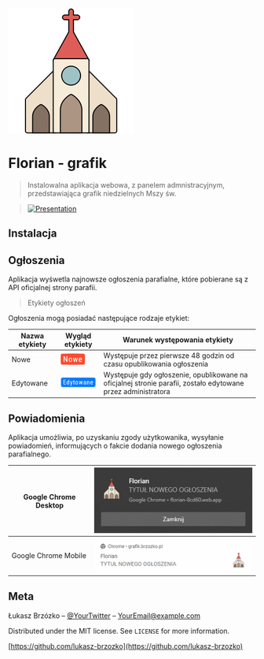 [![Grafik parafialny](./public/logo256.png)](https://florian-8cd60.web.app/)

# Florian - grafik

> Instalowalna aplikacja webowa, z panelem admnistracyjnym, przedstawiająca grafik niedzielnych Mszy św.

> [![Presentation](readme-assets/presentation.gif)]()

## Instalacja

## Ogłoszenia

Aplikacja wyśwetla najnowsze ogłoszenia parafialne, które pobierane są z API oficjalnej strony parafii.

> Etykiety ogłoszeń

Ogłoszenia mogą posiadać następujące rodzaje etykiet:

| Nazwa etykiety | Wygląd etykiety                                     | Warunek występowania etykiety                                                                                |
| -------------- | --------------------------------------------------- | ------------------------------------------------------------------------------------------------------------ |
| Nowe           | [![New label](./readme-assets/label-new.png)]()     | Występuje przez pierwsze 48 godzin od czasu opublikowania ogłoszenia                                         |
| Edytowane      | [![New label](./readme-assets/label-updated.png)]() | Występuje gdy ogłoszenie, opublikowane na oficjalnej stronie parafii, zostało edytowane przez administratora |

## Powiadomienia

Aplikacja umożliwia, po uzyskaniu zgody użytkowanika, wysyłanie powiadomień, informujących o fakcie dodania nowego ogłoszenia parafialnego.

| Google Chrome Desktop |    [![Presentation](readme-assets/notification.png)]()     |
| --------------------- | :--------------------------------------------------------: |
| Google Chrome Mobile  | [![Presentation](readme-assets/notification-mobile.png)]() |

## Meta

Łukasz Brzózko – [@YourTwitter](https://twitter.com/dbader_org) – YourEmail@example.com

Distributed under the MIT license. See `LICENSE` for more information.

[https://github.com/lukasz-brzozko](https://github.com/lukasz-brzozko)
